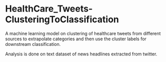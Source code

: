 # HealthCare_Tweets-ClusteringToClassification
A machine learning model on clustering of healthcare tweets from different sources to extrapolate categories and then use the cluster labels for downstream classification.


Analysis is done on text dataset of news headlines extracted from twitter. 
